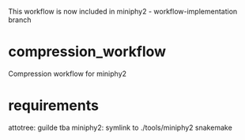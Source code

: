 This workflow is now included in miniphy2 - workflow-implementation branch
# compression_workflow
Compression workflow for miniphy2

# requirements
attotree: guilde tba
miniphy2: symlink to ./tools/miniphy2
snakemake
